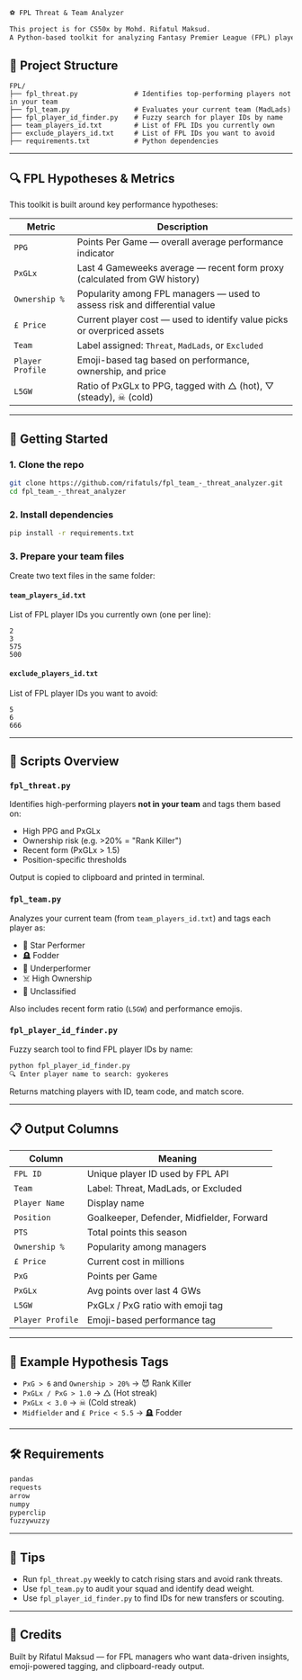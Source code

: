 ```markdown
⚽ FPL Threat & Team Analyzer

This project is for CS50x by Mohd. Rifatul Maksud.
A Python-based toolkit for analyzing Fantasy Premier League (FPL) player performance using public API data. It helps identify high-performing players ("Threats") and track your own team ("MadLads aka Your Team Name") based on customizable metrics like Points Per Game (PPG), recent form, ownership %, and price.
```

## 📌 Project Structure

```
FPL/
├── fpl_threat.py              # Identifies top-performing players not in your team
├── fpl_team.py                # Evaluates your current team (MadLads)
├── fpl_player_id_finder.py    # Fuzzy search for player IDs by name
├── team_players_id.txt        # List of FPL IDs you currently own
├── exclude_players_id.txt     # List of FPL IDs you want to avoid
├── requirements.txt           # Python dependencies
```

---

## 🔍 FPL Hypotheses & Metrics

This toolkit is built around key performance hypotheses:

| Metric         | Description                                                                 |
|----------------|-----------------------------------------------------------------------------|
| `PPG`          | Points Per Game — overall average performance indicator                     |
| `PxGLx`        | Last 4 Gameweeks average — recent form proxy (calculated from GW history)   |
| `Ownership %`  | Popularity among FPL managers — used to assess risk and differential value  |
| `£ Price`      | Current player cost — used to identify value picks or overpriced assets     |
| `Team`         | Label assigned: `Threat`, `MadLads`, or `Excluded`                          |
| `Player Profile` | Emoji-based tag based on performance, ownership, and price                |
| `L5GW`         | Ratio of PxGLx to PPG, tagged with △ (hot), ▽ (steady), ☠︎ (cold)            |

---

## 🚀 Getting Started

### 1. Clone the repo

```bash
git clone https://github.com/rifatuls/fpl_team_-_threat_analyzer.git
cd fpl_team_-_threat_analyzer
```

### 2. Install dependencies

```bash
pip install -r requirements.txt
```

### 3. Prepare your team files

Create two text files in the same folder:

#### `team_players_id.txt`
List of FPL player IDs you currently own (one per line):

```
2
3
575
500
```

#### `exclude_players_id.txt`
List of FPL player IDs you want to avoid:

```
5
6
666
```

---

## 🧠 Scripts Overview

### `fpl_threat.py`

Identifies high-performing players **not in your team** and tags them based on:

- High PPG and PxGLx
- Ownership risk (e.g. >20% = "Rank Killer")
- Recent form (PxGLx > 1.5)
- Position-specific thresholds

Output is copied to clipboard and printed in terminal.

### `fpl_team.py`

Analyzes your current team (from `team_players_id.txt`) and tags each player as:

- 👑 Star Performer
- 🪦 Fodder
- 🤡 Underperformer
- ☠️ High Ownership
- 🦄 Unclassified

Also includes recent form ratio (`L5GW`) and performance emojis.

### `fpl_player_id_finder.py`

Fuzzy search tool to find FPL player IDs by name:

```bash
python fpl_player_id_finder.py
🔍 Enter player name to search: gyokeres
```

Returns matching players with ID, team code, and match score.

---

## 📋 Output Columns

| Column          | Meaning                                      |
|-----------------|----------------------------------------------|
| `FPL ID`        | Unique player ID used by FPL API             |
| `Team`          | Label: Threat, MadLads, or Excluded          |
| `Player Name`   | Display name                                 |
| `Position`      | Goalkeeper, Defender, Midfielder, Forward    |
| `PTS`           | Total points this season                     |
| `Ownership %`   | Popularity among managers                    |
| `£ Price`       | Current cost in millions                     |
| `PxG`           | Points per Game                              |
| `PxGLx`         | Avg points over last 4 GWs                   |
| `L5GW`          | PxGLx / PxG ratio with emoji tag             |
| `Player Profile`| Emoji-based performance tag                  |

---

## 🧪 Example Hypothesis Tags

- `PxG > 6` and `Ownership > 20%` → 😈 Rank Killer
- `PxGLx / PxG > 1.0` → △ (Hot streak)
- `PxGLx < 3.0` → ☠︎ (Cold streak)
- `Midfielder` and `£ Price < 5.5` → 🪦 Fodder

---

## 🛠️ Requirements

```txt
pandas
requests
arrow
numpy
pyperclip
fuzzywuzzy
```

---

## 🧼 Tips

- Run `fpl_threat.py` weekly to catch rising stars and avoid rank threats.
- Use `fpl_team.py` to audit your squad and identify dead weight.
- Use `fpl_player_id_finder.py` to find IDs for new transfers or scouting.

---

## 📣 Credits

Built by Rifatul Maksud — for FPL managers who want data-driven insights, emoji-powered tagging, and clipboard-ready output.
